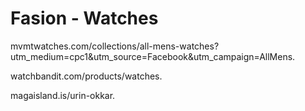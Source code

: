 # Fasion - Watches
mvmtwatches.com/collections/all-mens-watches?utm_medium=cpc1&utm_source=Facebook&utm_campaign=AllMens.

watchbandit.com/products/watches.

magaisland.is/urin-okkar.

